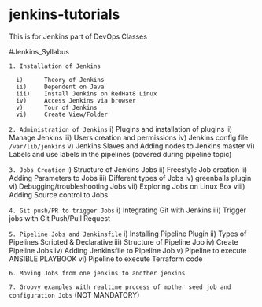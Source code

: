 # jenkins-tutorials
This is for Jenkins part of DevOps Classes

#Jenkins_Syllabus

`1. Installation of Jenkins`

      i)      Theory of Jenkins
      ii)     Dependent on Java
      iii)    Install Jenkins on RedHat8 Linux
      iv)     Access Jenkins via browser
      v)      Tour of Jenkins
      vi)     Create View/Folder

`2. Administration of Jenkins`
      i)      Plugins and installation of plugins
      ii)     Manage Jenkins
      iii)    Users creation and permissions
      iv)     Jenkins config file  ```/var/lib/jenkins```
      v)      Jenkins Slaves and Adding nodes to Jenkins master
      vi)     Labels and use labels in the pipelines (covered during pipeline topic)

`3. Jobs Creation`
      i)      Structure of Jenkins Jobs
      ii)     Freestyle Job creation
      ii)     Adding Parameters to Jobs
      iii)    Different types of Jobs
      iv)     greenballs plugin
      vi)     Debugging/troubleshooting Jobs
      vii)    Exploring Jobs on Linux Box
      viii)   Adding Source control to Jobs

`4. Git push/PR to trigger Jobs`
      i)      Integrating Git with Jenkins
      iii)    Trigger jobs with Git Push/Pull Request    

`5. Pipeline Jobs and Jenkinsfile`
      i)      Installing Pipeline Plugin
      ii)     Types of Pipelines Scripted & Declarative
      iii)    Structure of Pipeline Job
      iv)     Create Pipeline Jobs
      iv)     Adding Jenkinsfile to Pipeline Job
      v)      Pipeline to execute ANSIBLE PLAYBOOK
      vi)     Pipeline to execute Terraform code

`6. Moving Jobs from one jenkins to another jenkins`

`7. Groovy examples with realtime process of mother seed job and configuration Jobs` (NOT MANDATORY)
